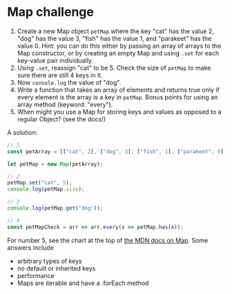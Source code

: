 # Map challenge


1. Create a new Map object `petMap` where the key "cat" has the value 2, "dog" has the value 3, "fish" has the value 1, and "parakeet" has the value 0. Hint: you can do this either by passing an array of arrays to the Map constructor, or by creating an empty Map and using `.set` for each key-value pair individually.
2. Using `.set`, reassign "cat" to be 5. Check the size of `petMap` to make sure there are still 4 keys in it.
3. Now `console.log` the value of "dog".
4. Write a function that takes an array of elements and returns true only if every element is the array is a key in `petMap`. Bonus points for using an array method (keyword: "every").
5. When might you use a Map for storing keys and values as opposed to a regular Object? (see the docs!)




A solution:

```js
// 1
const petArray = [["cat", 2], ["dog", 3], ["fish", 1], ["parakeet", 0]];

let petMap = new Map(petArray);

// 2
petMap.set("cat", 5);
console.log(petMap.size);

// 3
console.log(petMap.get("dog"));

// 4
const petMapCheck = arr => arr.every(x => petMap.has(x));
```


For number 5, see the chart at the top of [the MDN docs on Map](https://developer.mozilla.org/en-US/docs/Web/JavaScript/Reference/Global_Objects/Map). Some answers include
- arbitrary types of keys
- no default or inherited keys
- performance
- Maps are iterable and have a .forEach method